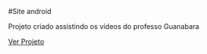 #Site android

Projeto criado assistindo os vídeos do professo Guanabara

<a href="https://denielcarlson.github.io/site_android/">Ver Projeto</a>